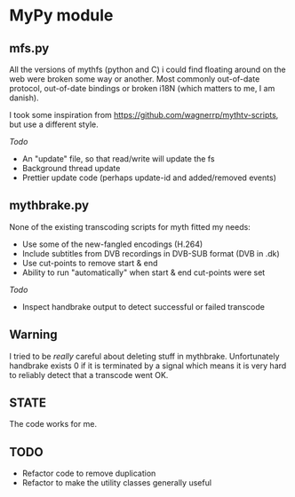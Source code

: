 MyPy module
===========

mfs.py
------

All the versions of mythfs (python and C) i could find floating around
on the web were broken some way or another. Most commonly out-of-date
protocol, out-of-date bindings or broken i18N (which matters to me, I
am danish).

I took some inspiration from
https://github.com/wagnerrp/mythtv-scripts, but use a different style.

*Todo*

* An "update" file, so that read/write will update the fs
* Background thread update
* Prettier update code (perhaps update-id and added/removed events)



mythbrake.py
------------

None of the existing transcoding scripts for myth fitted my needs:

* Use some of the new-fangled encodings (H.264)
* Include subtitles from DVB recordings in DVB-SUB format (DVB in .dk)
* Use cut-points to remove start & end
* Ability to run "automatically" when start & end cut-points were set

*Todo*

* Inspect handbrake output to detect successful or failed transcode

Warning
-------

I tried to be *really* careful about deleting stuff in
mythbrake. Unfortunately handbrake exists 0 if it is terminated by a
signal which means it is very hard to reliably detect that a transcode
went OK.

STATE
-----

The code works for me.

TODO
----

* Refactor code to remove duplication
* Refactor to make the utility classes generally useful



